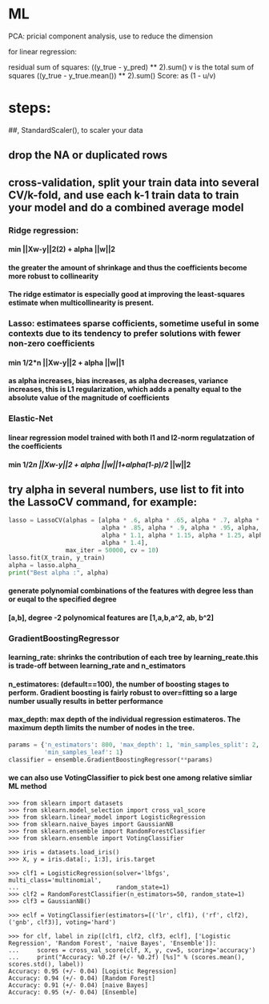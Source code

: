 # ML

PCA: pricial component analysis, use to reduce the dimension 

for linear regression: 

residual sum of squares: ((y_true - y_pred) ** 2).sum()
v is the total sum of squares ((y_true - y_true.mean()) ** 2).sum()
Score: as (1 - u/v)


# steps:
##, StandardScaler(), to scaler your data
## drop the NA or duplicated rows
## cross-validation, split your train data into several CV/k-fold, and use each k-1 train data to train your model and do a combined average model
### Ridge regression:
#### min ||Xw-y||2(2) + alpha ||w||2
#### the greater the amount of shrinkage and thus the coefficients become more robust to collinearity
#### The ridge estimator is especially good at improving the least-squares estimate when multicollinearity is present.
### Lasso: estimatees sparse cofficients, sometime useful in some contexts due to its tendency to prefer solutions with fewer non-zero coefficients
#### min 1/2*n ||Xw-y||2 + alpha ||w||1
#### as alpha increases, bias increases, as alpha decreases, variance increases, this is L1 regularization, which adds a penalty equal to the absolute value of the magnitude of coefficients

### Elastic-Net
#### linear regression model trained with both l1 and l2-norm regulatzation of the coefficients
#### min 1/2*n ||Xw-y||2 + alpha ||w||1+alpha(1-p)/2* ||w||2

## try alpha in several numbers, use list to fit into the LassoCV command, for example:

```python
lasso = LassoCV(alphas = [alpha * .6, alpha * .65, alpha * .7, alpha * .75, alpha * .8, 
                          alpha * .85, alpha * .9, alpha * .95, alpha, alpha * 1.05, 
                          alpha * 1.1, alpha * 1.15, alpha * 1.25, alpha * 1.3, alpha * 1.35, 
                          alpha * 1.4], 
                max_iter = 50000, cv = 10)
lasso.fit(X_train, y_train)
alpha = lasso.alpha_
print("Best alpha :", alpha)

```

#### generate polynomial combinations of the features with degree less than or euqal to the specified degree

#### [a,b], degree -2 polynomical features are [1,a,b,a^2, ab, b^2]

### GradientBoostingRegressor
#### learning_rate: shrinks the contribution of each tree by learning_reate.this is trade-off between learning_rate and n_estimators
#### n_estimatores: (default==100), the number of boosting stages to perform. Gradient boosting is fairly robust to over=fitting so a large number usually results in better performance
#### max_depth: max depth of the individual regression estimateros. The maximum depth limits the number of nodes in the tree.

```python
params = {'n_estimators': 800, 'max_depth': 1, 'min_samples_split': 2, 'learning_rate': .08, 'loss': 'ls', \
          'min_samples_leaf': 1}
classifier = ensemble.GradientBoostingRegressor(**params)
```

#### we can also use VotingClassifier to pick best one among relative simliar ML method

```
>>> from sklearn import datasets
>>> from sklearn.model_selection import cross_val_score
>>> from sklearn.linear_model import LogisticRegression
>>> from sklearn.naive_bayes import GaussianNB
>>> from sklearn.ensemble import RandomForestClassifier
>>> from sklearn.ensemble import VotingClassifier

>>> iris = datasets.load_iris()
>>> X, y = iris.data[:, 1:3], iris.target

>>> clf1 = LogisticRegression(solver='lbfgs', multi_class='multinomial',
...                           random_state=1)
>>> clf2 = RandomForestClassifier(n_estimators=50, random_state=1)
>>> clf3 = GaussianNB()

>>> eclf = VotingClassifier(estimators=[('lr', clf1), ('rf', clf2), ('gnb', clf3)], voting='hard')

>>> for clf, label in zip([clf1, clf2, clf3, eclf], ['Logistic Regression', 'Random Forest', 'naive Bayes', 'Ensemble']):
...     scores = cross_val_score(clf, X, y, cv=5, scoring='accuracy')
...     print("Accuracy: %0.2f (+/- %0.2f) [%s]" % (scores.mean(), scores.std(), label))
Accuracy: 0.95 (+/- 0.04) [Logistic Regression]
Accuracy: 0.94 (+/- 0.04) [Random Forest]
Accuracy: 0.91 (+/- 0.04) [naive Bayes]
Accuracy: 0.95 (+/- 0.04) [Ensemble]
```

